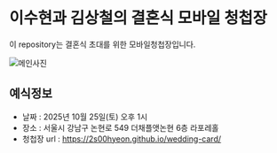 # 이수현과 김상철의 결혼식 모바일 청첩장

이 repository는 결혼식 초대를 위한 모바일청첩장입니다.


![메인사진](https://github.com/jyh1203/wedding-card/raw/master/docs/images/main-background.jpeg)

## 예식정보

* 날짜 : 2025년 10월 25일(토) 오후 1시
* 장소 : 서울시 강남구 논현로 549 더채플앳논현 6층 라포레홀
* 청첩장 url : https://2s00hyeon.github.io/wedding-card/
